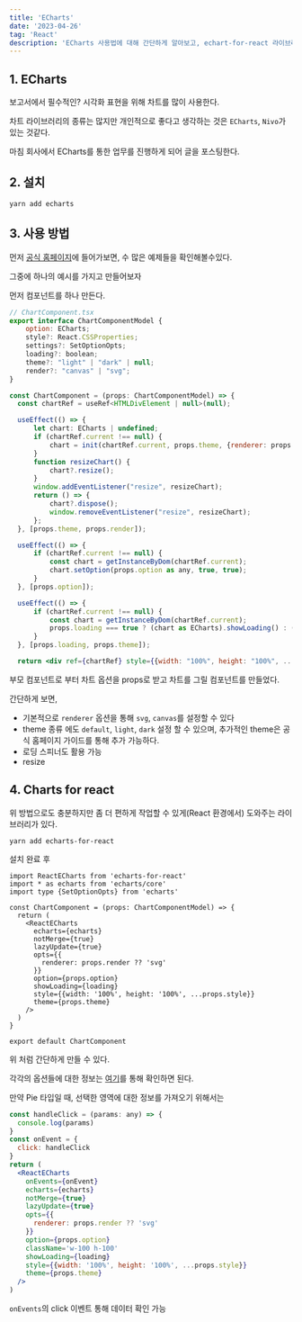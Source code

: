 ```yaml
---
title: 'ECharts'
date: '2023-04-26'
tag: 'React'
description: 'ECharts 사용법에 대해 간단하게 알아보고, echart-for-react 라이브러리 사용 방법을 알아보자'
---
```


## 1. ECharts

보고서에서 필수적인? 시각화 표현을 위해 차트를 많이 사용한다.

차트 라이브러리의 종류는 많지만 개인적으로 좋다고 생각하는 것은 `ECharts`, `Nivo`가 있는 것같다.

마침 회사에서 ECharts를 통한 업무를 진행하게 되어 글을 포스팅한다.

## 2. 설치

```
yarn add echarts
```

## 3. 사용 방법

먼저 [공식 홈페이지](https://echarts.apache.org/examples/en/index.html)에 들어가보면,
수 많은 예제들을 확인해볼수있다.

그중에 하나의 예시를 가지고 만들어보자

먼저 컴포넌트를 하나 만든다.

```jsx
// ChartComponent.tsx
export interface ChartComponentModel {
    option: ECharts;
    style?: React.CSSProperties;
    settings?: SetOptionOpts;
    loading?: boolean;
    theme?: "light" | "dark" | null;
    render?: "canvas" | "svg";
}

const ChartComponent = (props: ChartComponentModel) => {
  const chartRef = useRef<HTMLDivElement | null>(null);

  useEffect(() => {
      let chart: ECharts | undefined;
      if (chartRef.current !== null) {
          chart = init(chartRef.current, props.theme, {renderer: props.render ?? "svg"});
      }
      function resizeChart() {
          chart?.resize();
      }
      window.addEventListener("resize", resizeChart);
      return () => {
          chart?.dispose();
          window.removeEventListener("resize", resizeChart);
      };
  }, [props.theme, props.render]);

  useEffect(() => {
      if (chartRef.current !== null) {
          const chart = getInstanceByDom(chartRef.current);
          chart.setOption(props.option as any, true, true);
      }
  }, [props.option]);

  useEffect(() => {
      if (chartRef.current !== null) {
          const chart = getInstanceByDom(chartRef.current);
          props.loading === true ? (chart as ECharts).showLoading() : (chart as ECharts).hideLoading();
      }
  }, [props.loading, props.theme]);

  return <div ref={chartRef} style={{width: "100%", height: "100%", ...props.style}} />
```

부모 컴포넌트로 부터 차트 옵션을 props로 받고 차트를 그릴 컴포넌트를 만들었다.

간단하게 보면,

- 기본적으로 `renderer` 옵션을 통해 `svg`, `canvas`를 설정할 수 있다
- theme 종류 에도 `default`, `light`, `dark` 설정 할 수 있으며, 추가적인 theme은 공식 홈페이지 가이드를 통해 추가 가능하다.
- 로딩 스피너도 활용 가능
- resize

## 4. Charts for react

위 방법으로도 충분하지만 좀 더 편하게 작업할 수 있게(React 환경에서) 도와주는 라이브러리가 있다.

```
yarn add echarts-for-react
```

설치 완료 후

```tsx
import ReactECharts from 'echarts-for-react'
import * as echarts from 'echarts/core'
import type {SetOptionOpts} from 'echarts'

const ChartComponent = (props: ChartComponentModel) => {
  return (
    <ReactECharts
      echarts={echarts}
      notMerge={true}
      lazyUpdate={true}
      opts={{
        renderer: props.render ?? 'svg'
      }}
      option={props.option}
      showLoading={loading}
      style={{width: '100%', height: '100%', ...props.style}}
      theme={props.theme}
    />
  )
}

export default ChartComponent
```

위 처럼 간단하게 만들 수 있다.

각각의 옵션들에 대한 정보는 [여기](https://github.com/hustcc/echarts-for-react)를 통해 확인하면 된다.

만약 Pie 타입일 때, 선택한 영역에 대한 정보를 가져오기 위해서는

```jsx
const handleClick = (params: any) => {
  console.log(params)
}
const onEvent = {
  click: handleClick
}
return (
  <ReactECharts
    onEvents={onEvent}
    echarts={echarts}
    notMerge={true}
    lazyUpdate={true}
    opts={{
      renderer: props.render ?? 'svg'
    }}
    option={props.option}
    className='w-100 h-100'
    showLoading={loading}
    style={{width: '100%', height: '100%', ...props.style}}
    theme={props.theme}
  />
)
```

`onEvents`의 click 이벤트 통해 데이터 확인 가능


